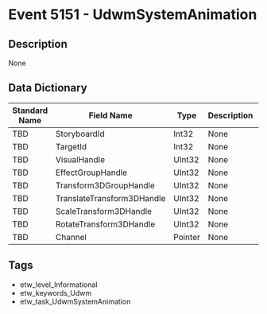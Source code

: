 # Event 5151 - UdwmSystemAnimation

## Description
None

## Data Dictionary
|Standard Name|Field Name|Type|Description|Sample Value|
|---|---|---|---|---|
|TBD|StoryboardId|Int32|None|`None`|
|TBD|TargetId|Int32|None|`None`|
|TBD|VisualHandle|UInt32|None|`None`|
|TBD|EffectGroupHandle|UInt32|None|`None`|
|TBD|Transform3DGroupHandle|UInt32|None|`None`|
|TBD|TranslateTransform3DHandle|UInt32|None|`None`|
|TBD|ScaleTransform3DHandle|UInt32|None|`None`|
|TBD|RotateTransform3DHandle|UInt32|None|`None`|
|TBD|Channel|Pointer|None|`None`|

## Tags
* etw_level_Informational
* etw_keywords_Udwm
* etw_task_UdwmSystemAnimation
